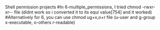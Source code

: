Shell permission projects
#In 6-multiple_permissions, I tried chmod -rwxr-xr-- file (didnt work so i converted it to its equi value[754] and it worked)
#Alternatively for 6, you can use chmod ug+x,o+r file  (u-user and g-group x-executable, o-others r-readable)
